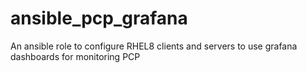# ansible_pcp_grafana
An ansible role to configure RHEL8 clients and servers to use grafana dashboards for monitoring PCP
